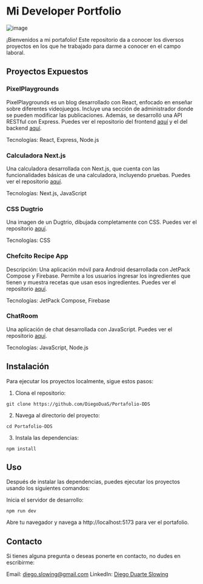 # Mi Developer Portfolio

![image](https://github.com/DiegoDuaS/Portafolio-DDS/assets/110642453/28abb58c-696c-4d95-bfbe-103fd597d7e4)

¡Bienvenidos a mi portafolio! Este repositorio da a conocer los diversos proyectos en los que he trabajado para darme a conocer en el campo laboral. 

## Proyectos Expuestos

### PixelPlaygrounds
PixelPlaygrounds es un blog desarrollado con React, enfocado en enseñar sobre diferentes videojuegos. Incluye una sección de administrador donde se pueden modificar las publicaciones. Además, se desarrolló una API RESTful con Express. Puedes ver el repositorio del frontend [aquí](https://github.com/DiegoDuaS/PixelPlaygroundsClient) y el del backend [aquí](https://github.com/DiegoDuaS/PixelPlaygroundsServer).

Tecnologías: React, Express, Node.js

### Calculadora Next.js
Una calculadora desarrollada con Next.js, que cuenta con las funcionalidades básicas de una calculadora, incluyendo pruebas. Puedes ver el repositorio [aquí](https://github.com/DiegoDuaS/calculadora_test).

Tecnologías: Next.js, JavaScript

### CSS Dugtrio
Una imagen de un Dugtrio, dibujada completamente con CSS. Puedes ver el repositorio [aquí](https://github.com/DiegoDuaS/CSSDugtrio).

Tecnologías: CSS

### Chefcito Recipe App
Descripción:
Una aplicación móvil para Android desarrollada con JetPack Compose y Firebase. Permite a los usuarios ingresar los ingredientes que tienen y muestra recetas que usan esos ingredientes. Puedes ver el repositorio [aquí](https://github.com/DiegoDuaS/ChefcitoRecipeApp/tree/Colores).

Tecnologías: JetPack Compose, Firebase

### ChatRoom
Una aplicación de chat desarrollada con JavaScript. Puedes ver el repositorio [aquí](https://github.com/DiegoDuaS/ChatRoom).

Tecnologías: JavaScript, Node.js

## Instalación
Para ejecutar los proyectos localmente, sigue estos pasos:

1. Clona el repositorio:

```
git clone https://github.com/DiegoDuaS/Portafolio-DDS
```

2. Navega al directorio del proyecto:

```
cd Portafolio-DDS
```

3. Instala las dependencias:

```
npm install
```

## Uso
Después de instalar las dependencias, puedes ejecutar los proyectos usando los siguientes comandos:

Inicia el servidor de desarrollo:

```
npm run dev
```

Abre tu navegador y navega a http://localhost:5173 para ver el portafolio.

## Contacto
Si tienes alguna pregunta o deseas ponerte en contacto, no dudes en escribirme:

Email: diego.slowing@gmail.com
LinkedIn: [Diego Duarte Slowing](https://www.linkedin.com/in/diego-duarte-slowing-080b1b22b/)


